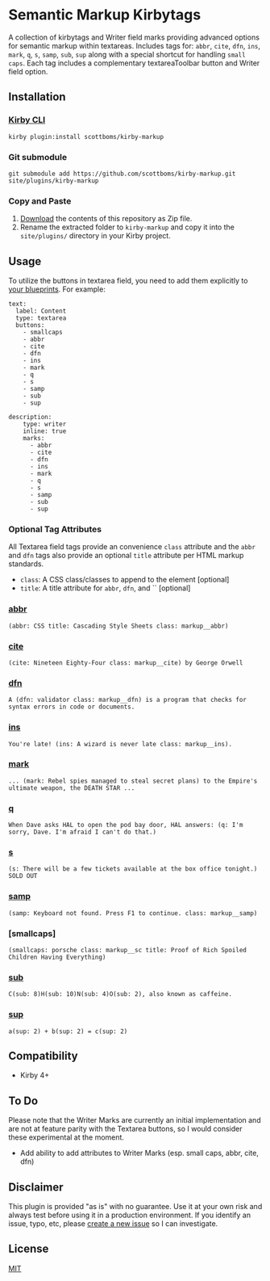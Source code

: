 # Semantic Markup Kirbytags

A collection of kirbytags and Writer field marks providing advanced options for semantic markup within textareas. Includes tags for: `abbr`, `cite`, `dfn`, `ins`, `mark`, `q`, `s`, `samp`, `sub`, `sup` along with a special shortcut for handling `small caps`. Each tag includes a complementary textareaToolbar button and Writer field option.

## Installation

### [Kirby CLI](https://github.com/getkirby/cli)

    kirby plugin:install scottboms/kirby-markup

### Git submodule

    git submodule add https://github.com/scottboms/kirby-markup.git site/plugins/kirby-markup

### Copy and Paste

1. [Download](https://github.com/scottboms/kirby-markup/archive/master.zip) the contents of this repository as Zip file.
2. Rename the extracted folder to `kirby-markup` and copy it into the `site/plugins/` directory in your Kirby project.

## Usage

To utilize the buttons in textarea field, you need to add them explicitly to [your blueprints](https://getkirby.com/docs/reference/panel/fields/textarea). For example:

    text:
      label: Content
      type: textarea
      buttons:
        - smallcaps
        - abbr
        - cite
        - dfn
        - ins
        - mark
        - q
        - s
        - samp
        - sub
        - sup

    description:
        type: writer
        inline: true
        marks:
          - abbr
          - cite
          - dfn
          - ins
          - mark
          - q
          - s
          - samp
          - sub
          - sup

### Optional Tag Attributes

All Textarea field tags provide an convenience `class` attribute and the `abbr` and `dfn` tags also provide an optional `title` attribute per HTML markup standards.

* `class`: A CSS class/classes to append to the element [optional]
* `title`: A title attribute for `abbr`, `dfn`, and `` [optional]

### [abbr](https://developer.mozilla.org/en-US/docs/Web/HTML/Element/abbr)

`(abbr: CSS title: Cascading Style Sheets class: markup__abbr)`

### [cite](https://developer.mozilla.org/en-US/docs/Web/HTML/Element/cite)

`(cite: Nineteen Eighty-Four class: markup__cite) by George Orwell`

### [dfn](https://developer.mozilla.org/en-US/docs/Web/HTML/Element/dfn)

`A (dfn: validator class: markup__dfn) is a program that checks for syntax errors in code or documents.`

### [ins](https://developer.mozilla.org/en-US/docs/Web/HTML/Element/ins)

`You're late! (ins: A wizard is never late class: markup__ins).`

### [mark](https://developer.mozilla.org/en-US/docs/Web/HTML/Element/mark)

`... (mark: Rebel spies managed to steal secret plans) to the Empire's ultimate weapon, the DEATH STAR ...`

### [q](https://developer.mozilla.org/en-US/docs/Web/HTML/Element/q)

`When Dave asks HAL to open the pod bay door, HAL answers: (q: I'm sorry, Dave. I'm afraid I can't do that.)`

### [s](https://developer.mozilla.org/en-US/docs/Web/HTML/Element/s)

`(s: There will be a few tickets available at the box office tonight.) SOLD OUT`

### [samp](https://developer.mozilla.org/en-US/docs/Web/HTML/Element/samp)

`(samp: Keyboard not found. Press F1 to continue. class: markup__samp)`

### [smallcaps]
`(smallcaps: porsche class: markup__sc title: Proof of Rich Spoiled Children Having Everything)`

### [sub](https://developer.mozilla.org/en-US/docs/Web/HTML/Element/sub)

`C(sub: 8)H(sub: 10)N(sub: 4)O(sub: 2), also known as caffeine.`

### [sup](https://developer.mozilla.org/en-US/docs/Web/HTML/Element/sup)

`a(sup: 2) + b(sup: 2) = c(sup: 2)`

## Compatibility

* Kirby 4+

## To Do

Please note that the Writer Marks are currently an initial implementation and are not at feature parity with the Textarea buttons, so I would consider these experimental at the moment.

* Add ability to add attributes to Writer Marks (esp. small caps, abbr, cite, dfn)

## Disclaimer

This plugin is provided "as is" with no guarantee. Use it at your own risk and always test before using it in a production environment. If you identify an issue, typo, etc, please [create a new issue](/issues/new) so I can investigate.

## License

[MIT](https://opensource.org/licenses/MIT)
